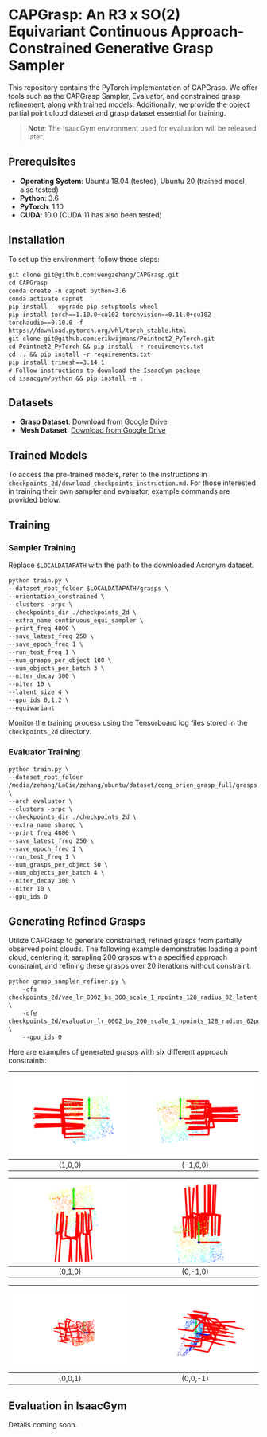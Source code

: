 # CAPGrasp: An R3 x SO(2) Equivariant Continuous Approach-Constrained Generative Grasp Sampler

This repository contains the PyTorch implementation of CAPGrasp. We offer tools such as the CAPGrasp Sampler, Evaluator, and constrained grasp refinement, along with trained models. Additionally, we provide the object partial point cloud dataset and grasp dataset essential for training.

> **Note**: The IsaacGym environment used for evaluation will be released later.

## Prerequisites

- **Operating System**: Ubuntu 18.04 (tested), Ubuntu 20 (trained model also tested)
- **Python**: 3.6
- **PyTorch**: 1.10
- **CUDA**: 10.0 (CUDA 11 has also been tested)

## Installation

To set up the environment, follow these steps:

```
git clone git@github.com:wengzehang/CAPGrasp.git
cd CAPGrasp
conda create -n capnet python=3.6
conda activate capnet
pip install --upgrade pip setuptools wheel
pip install torch==1.10.0+cu102 torchvision==0.11.0+cu102 torchaudio==0.10.0 -f https://download.pytorch.org/whl/torch_stable.html
git clone git@github.com:erikwijmans/Pointnet2_PyTorch.git
cd Pointnet2_PyTorch && pip install -r requirements.txt
cd .. && pip install -r requirements.txt 
pip install trimesh==3.14.1
# Follow instructions to download the IsaacGym package
cd isaacgym/python && pip install -e .
```

## Datasets

- **Grasp Dataset**: [Download from Google Drive](https://drive.google.com/drive/folders/1D-7twxwE-PZ1QmVei5PsCHeKXhZopMLN?usp=sharing)
- **Mesh Dataset**: [Download from Google Drive](https://drive.google.com/file/d/1BITM0ntPUNTIWthFdveoUMMblH9zaAOp/view?usp=drive_link)

## Trained Models

To access the pre-trained models, refer to the instructions in `checkpoints_2d/download_checkpoints_instruction.md`. For those interested in training their own sampler and evaluator, example commands are provided below.

## Training

### Sampler Training

Replace `$LOCALDATAPATH` with the path to the downloaded Acronym dataset.

```
python train.py \
--dataset_root_folder $LOCALDATAPATH/grasps \
--orientation_constrained \
--clusters -prpc \
--checkpoints_dir ./checkpoints_2d \
--extra_name continuous_equi_sampler \
--print_freq 4800 \
--save_latest_freq 250 \
--save_epoch_freq 1 \
--run_test_freq 1 \
--num_grasps_per_object 100 \
--num_objects_per_batch 3 \
--niter_decay 300 \
--niter 10 \
--latent_size 4 \
--gpu_ids 0,1,2 \
--equivariant
```

Monitor the training process using the Tensorboard log files stored in the `checkpoints_2d` directory.

### Evaluator Training

```
python train.py \
--dataset_root_folder /media/zehang/LaCie/zehang/ubuntu/dataset/cong_orien_grasp_full/grasps \
--arch evaluator \
--clusters -prpc \
--checkpoints_dir ./checkpoints_2d \
--extra_name shared \
--print_freq 4800 \
--save_latest_freq 250 \
--save_epoch_freq 1 \
--run_test_freq 1 \
--num_grasps_per_object 50 \
--num_objects_per_batch 4 \
--niter_decay 300 \
--niter 10 \
--gpu_ids 0
```

## Generating Refined Grasps

Utilize CAPGrasp to generate constrained, refined grasps from partially observed point clouds. The following example demonstrates loading a point cloud, centering it, sampling 200 grasps with a specified approach constraint, and refining these grasps over 20 iterations without constraint.

```
python grasp_sampler_refiner.py \
    -cfs checkpoints_2d/vae_lr_0002_bs_300_scale_1_npoints_128_radius_02_latent_size_4_position_constrained_orientation_constrained_continuous_equivariant_clusters_prerendered_continuous_equi_regloss/ \
    -cfe checkpoints_2d/evaluator_lr_0002_bs_200_scale_1_npoints_128_radius_02pointnet++_clusters_prerendered_0401 \
    --gpu_ids 0
```

Here are examples of generated grasps with six different approach constraints:

| ![a](demo/g1.png) | ![d](demo/g2.png) |
|:-----------------:|:-----------------:|
|     (1,0,0)       |     (-1,0,0)      |

| ![b](demo/g3.png) | ![e](demo/g4.png) |
|:-----------------:|:-----------------:|
|      (0,1,0)     |     (0,-1,0)       |

| ![c](demo/g5.png) | ![f](demo/g6.png) |
|:-----------------:|:-----------------:|
|      (0,0,1)      |     (0,0,-1)      |


## Evaluation in IsaacGym

Details coming soon.

